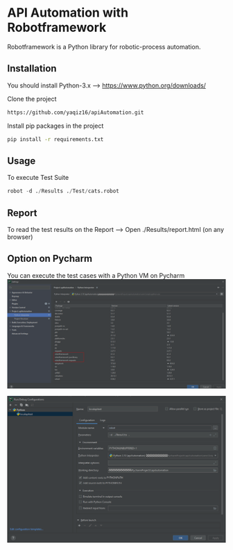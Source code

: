 # API Automation with Robotframework
Robotframework is a Python library for robotic-process automation.

## Installation
You should install Python-3.x --> https://www.python.org/downloads/

Clone the project

```bash
https://github.com/yaqiz16/apiAutomation.git
```

Install pip packages in the project
```bash
pip install -r requirements.txt
```

## Usage
To execute Test Suite
```python
robot -d ./Results ./Test/cats.robot
```

## Report
To read the test results on the Report --> Open ./Results/report.html (on any browser)

## Option on Pycharm
You can execute the test cases with a Python VM on Pycharm
![Test Image_1](venvconfig.PNG)

![Test Image_2](runconfig.PNG)


